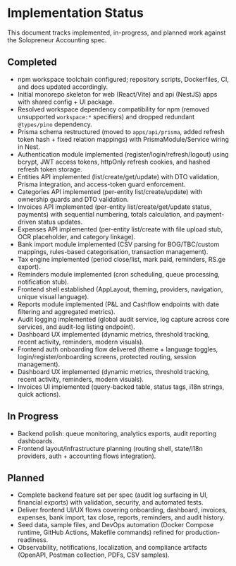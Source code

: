 # Implementation Status

This document tracks implemented, in-progress, and planned work against the Solopreneur Accounting spec.

## Completed
- npm workspace toolchain configured; repository scripts, Dockerfiles, CI, and docs updated accordingly.
- Initial monorepo skeleton for web (React/Vite) and api (NestJS) apps with shared config + UI package.
- Resolved workspace dependency compatibility for npm (removed unsupported `workspace:*` specifiers) and dropped redundant `@types/pino` dependency.
- Prisma schema restructured (moved to `apps/api/prisma`, added refresh token hash + fixed relation mappings) with PrismaModule/Service wiring in Nest.
- Authentication module implemented (register/login/refresh/logout) using bcrypt, JWT access tokens, httpOnly refresh cookies, and hashed refresh token storage.
- Entities API implemented (list/create/get/update) with DTO validation, Prisma integration, and access-token guard enforcement.
- Categories API implemented (per-entity list/create/update) with ownership guards and DTO validation.
- Invoices API implemented (per-entity list/create/get/update status, payments) with sequential numbering, totals calculation, and payment-driven status updates.
- Expenses API implemented (per-entity list/create with file upload stub, OCR placeholder, and category linkage).
- Bank import module implemented (CSV parsing for BOG/TBC/custom mappings, rules-based categorisation, transaction management).
- Tax engine implemented (period close/list, mark paid, reminders, RS.ge export).
- Reminders module implemented (cron scheduling, queue processing, notification stub).
- Frontend shell established (AppLayout, theming, providers, navigation, unique visual language).
- Reports module implemented (P&L and Cashflow endpoints with date filtering and aggregated metrics).
- Audit logging implemented (global audit service, log capture across core services, and audit-log listing endpoint).
- Dashboard UX implemented (dynamic metrics, threshold tracking, recent activity, reminders, modern visuals).
- Frontend auth onboarding flow delivered (theme + language toggles, login/register/onboarding screens, protected routing, session management).
- Dashboard UX implemented (dynamic metrics, threshold tracking, recent activity, reminders, modern visuals).
- Invoices UI implemented (query-backed table, status tags, i18n strings, quick actions).

## In Progress
- Backend polish: queue monitoring, analytics exports, audit reporting dashboards.
- Frontend layout/infrastructure planning (routing shell, state/i18n providers, auth + accounting flows integration).

## Planned
- Complete backend feature set per spec (audit log surfacing in UI, financial exports) with validation, security, and automated tests.
- Deliver frontend UI/UX flows covering onboarding, dashboard, invoices, expenses, bank import, tax close, reports, reminders, and audit history.
- Seed data, sample files, and DevOps automation (Docker Compose runtime, GitHub Actions, Makefile commands) refined for production-readiness.
- Observability, notifications, localization, and compliance artifacts (OpenAPI, Postman collection, PDFs, CSV samples).
